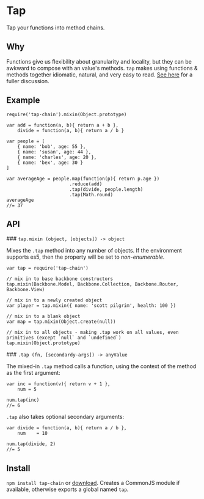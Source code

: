 # Tap 

Tap your functions into method chains.

## Why

Functions give us flexibility about granularity and locality, but they can be awkward to compose with an value's methods.  `tap` makes using functions & methods together idiomatic, natural, and very easy to read.  [See here](http://hughfdjackson.com/javascript/2012/11/30/tapping-into-the-method-chain/) for a fuller discussion.

## Example

    require('tap-chain').mixin(Object.prototype)
    
    var add = function(a, b){ return a + b },
        divide = function(a, b){ return a / b }
    
    var people = [
        { name: 'bob', age: 55 },
        { name: 'susan', age: 44 },
        { name: 'charles', age: 20 },
        { name: 'bex', age: 30 }
    ]
    
    var averageAge = people.map(function(p){ return p.age })
                           .reduce(add)
                           .tap(divide, people.length)
                           .tap(Math.round)
    averageAge
    //= 37

## API

### `tap.mixin (object, [objects]) -> object`

Mixes the `.tap` method into any number of objects.  If the environment supports es5, then the property will be set to *non-enumerable*.

    var tap = require('tap-chain')

    // mix in to base backbone constructors
    tap.mixin(Backbone.Model, Backbone.Collection, Backbone.Router, Backbone.View)

    // mix in to a newly created object
    var player = tap.mixin({ name: 'scott pilgrim', health: 100 })

    // mix in to a blank object
    var map = tap.mixin(Object.create(null))

    // mix in to all objects - making .tap work on all values, even primitives (except `null` and `undefined`)
    tap.mixin(Object.prototype)

### `.tap (fn, [secondardy-args]) -> anyValue`

The mixed-in `.tap` method calls a function, using the context of the method as the first argument:

    var inc = function(v){ return v + 1 },
        num = 5
        
    num.tap(inc)
    //= 6
    
`.tap` also takes optional secondary arguments:

    var divide = function(a, b){ return a / b },
        num    = 10
        
    num.tap(divide, 2)
    //= 5

## Install 

`npm install tap-chain` or [download](https://raw.github.com/hughfdjackson/tap/master/tap.js).  Creates a CommonJS module if available, otherwise exports a global named `tap`.
